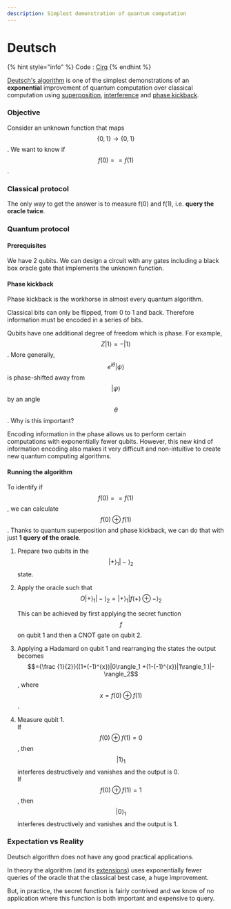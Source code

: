 ```yaml
---
description: Simplest demonstration of quantum computation
---
```


# Deutsch

{% hint style="info" %}
Code : [Cirq](../code/cirq/deutsch.md)
{% endhint %}

[Deutsch's algorithm](https://en.wikipedia.org/wiki/Deutsch%E2%80%93Jozsa\_algorithm) is one of the simplest demonstrations of an **exponential** improvement of quantum computation over classical computation using [superposition](https://en.wikipedia.org/wiki/Quantum\_superposition), [interference](https://en.wikipedia.org/wiki/Wave\_interference#Quantum\_interference) and [phase kickback](deutsch.md#undefined).

### Objective

Consider an unknown function that maps $$\{0,1\} \rightarrow \{0,1\}$$. We want to know if $$f(0)==f(1)$$ .

### Classical protocol

The only way to get the answer is to measure f(0) and f(1), i.e. **query the oracle twice**.

### Quantum protocol

#### Prerequisites

We have 2 qubits. We can design a circuit with any gates including a black box oracle gate that implements the unknown function.

#### Phase kickback

Phase kickback is the workhorse in almost every quantum algorithm.&#x20;

Classical bits can only be flipped, from 0 to 1 and back. Therefore information must be encoded in a series of bits.

Qubits have one additional degree of freedom which is phase. For example, $$Z|1\rangle = -|1\rangle$$. More generally, $$e^{i \theta}|\psi\rangle$$ is phase-shifted away from $$|\psi\rangle$$ by an angle $$\theta$$. Why is this important?

Encoding information in the phase allows us to perform certain computations with exponentially fewer qubits. However, this new kind of information encoding also makes it very difficult and non-intuitive to create new quantum computing algorithms.

#### Running the algorithm

To identify if $$f(0)==f(1)$$, we can calculate $$f(0) \oplus f(1)$$. Thanks to quantum superposition and phase kickback, we can do that with just **1 query of the oracle**.

1. Prepare two qubits in the $$|+\rangle_1|-\rangle_2$$​ state.
2.  Apply the oracle such that $$O|+\rangle_1|-\rangle_2 = |+\rangle_1|f(+)\oplus -\rangle_2$$

    This can be achieved by first applying the secret function $$f$$ on qubit 1 and then a CNOT gate on qubit 2.&#x20;
3. Applying a Hadamard on qubit 1 and rearranging the states the output becomes $$={\frac  {1}{2}}((1+(-1)^{x})|0\rangle_1 +(1-(-1)^{x})|1\rangle_1 )|-\rangle_2$$, where $$x=f(0) \oplus f(1)$$.
4. Measure qubit 1. \
   If $$f(0) \oplus f(1) = 0$$, then $$|1\rangle_1$$ interferes destructively and vanishes and the output is 0. \
   If $$f(0) \oplus f(1)=1$$, then $$|0\rangle_1$$ interferes destructively and vanishes and the output is 1.&#x20;

### Expectation vs Reality

Deutsch algorithm does not have any good practical applications.&#x20;

In theory the algorithm (and its [extensions](https://en.wikipedia.org/wiki/Deutsch%E2%80%93Jozsa\_algorithm)) uses exponentially fewer queries of the oracle that the classical best case, a huge improvement.

But, in practice, the secret function is fairly contrived and we know of no application where this function is both important and expensive to query.
